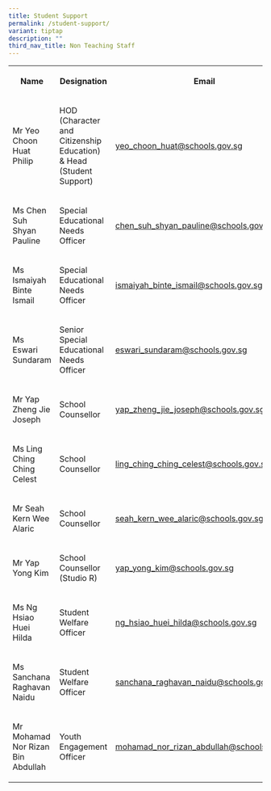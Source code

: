 ```yaml
---
title: Student Support
permalink: /student-support/
variant: tiptap
description: ""
third_nav_title: Non Teaching Staff
---
```

<table style="minWidth: 75px">
<colgroup>
<col>
<col>
<col>
</colgroup>
<tbody>
<tr>
<th rowspan="1" colspan="1">
<p>Name</p>
</th>
<th rowspan="1" colspan="1">
<p>Designation</p>
</th>
<th rowspan="1" colspan="1">
<p>Email</p>
</th>
</tr>
<tr>
<td rowspan="1" colspan="1">
<p>Mr Yeo Choon Huat Philip</p>
</td>
<td rowspan="1" colspan="1">
<p>HOD (Character and Citizenship Education) &amp; Head (Student Support)</p>
</td>
<td rowspan="1" colspan="1">
<p><a href="mailto:yeo_choon_huat@schools.gov.sg" rel="noopener noreferrer nofollow" target="_blank">yeo_choon_huat@schools.gov.sg</a>
</p>
</td>
</tr>
<tr>
<td rowspan="1" colspan="1">
<p>Ms Chen Suh Shyan Pauline</p>
</td>
<td rowspan="1" colspan="1">
<p>Special Educational Needs Officer</p>
</td>
<td rowspan="1" colspan="1">
<p><a href="mailto:chen_suh_shyan_pauline@schools.gov.sg" rel="noopener noreferrer nofollow" target="_blank">chen_suh_shyan_pauline@schools.gov.sg</a>
</p>
</td>
</tr>
<tr>
<td rowspan="1" colspan="1">
<p>Ms Ismaiyah Binte Ismail</p>
</td>
<td rowspan="1" colspan="1">
<p>Special Educational Needs Officer</p>
</td>
<td rowspan="1" colspan="1">
<p><a href="mailto:ismaiyah_binte_ismail@schools.gov.sg" rel="noopener noreferrer nofollow" target="_blank">ismaiyah_binte_ismail@schools.gov.sg</a>
</p>
</td>
</tr>
<tr>
<td rowspan="1" colspan="1">
<p>Ms Eswari Sundaram</p>
</td>
<td rowspan="1" colspan="1">
<p>Senior Special Educational Needs Officer</p>
</td>
<td rowspan="1" colspan="1">
<p><a href="mailto:eswari_sundaram@schools.gov.sg" rel="noopener noreferrer nofollow" target="_blank">eswari_sundaram@schools.gov.sg</a>
</p>
</td>
</tr>
<tr>
<td rowspan="1" colspan="1">
<p>Mr Yap Zheng Jie Joseph</p>
</td>
<td rowspan="1" colspan="1">
<p>School Counsellor</p>
</td>
<td rowspan="1" colspan="1">
<p><a href="mailto:yap_zheng_jie_joseph@schools.gov.sg" rel="noopener noreferrer nofollow" target="_blank">yap_zheng_jie_joseph@schools.gov.sg</a>
</p>
</td>
</tr>
<tr>
<td rowspan="1" colspan="1">
<p>Ms Ling Ching Ching Celest</p>
</td>
<td rowspan="1" colspan="1">
<p>School Counsellor</p>
</td>
<td rowspan="1" colspan="1">
<p><a href="mailto:ling_ching_ching_celest@schools.gov.sg" rel="noopener noreferrer nofollow" target="_blank">ling_ching_ching_celest@schools.gov.sg</a>
</p>
</td>
</tr>
<tr>
<td rowspan="1" colspan="1">
<p>Mr Seah Kern Wee Alaric</p>
</td>
<td rowspan="1" colspan="1">
<p>School Counsellor</p>
</td>
<td rowspan="1" colspan="1">
<p><a href="mailto:seah_kern_wee_alaric@schools.gov.sg" rel="noopener noreferrer nofollow" target="_blank">seah_kern_wee_alaric@schools.gov.sg</a>
</p>
</td>
</tr>
<tr>
<td rowspan="1" colspan="1">
<p>Mr Yap Yong Kim</p>
</td>
<td rowspan="1" colspan="1">
<p>School Counsellor (Studio R)</p>
</td>
<td rowspan="1" colspan="1">
<p><a href="mailto:yap_yong_kim@schools.gov.sg" rel="noopener noreferrer nofollow" target="_blank">yap_yong_kim@schools.gov.sg</a>
</p>
</td>
</tr>
<tr>
<td rowspan="1" colspan="1">
<p>Ms Ng Hsiao Huei Hilda</p>
</td>
<td rowspan="1" colspan="1">
<p>Student Welfare Officer</p>
</td>
<td rowspan="1" colspan="1">
<p><a href="mailto:ng_hsiao_huei_hilda@schools.gov.sg" rel="noopener noreferrer nofollow" target="_blank">ng_hsiao_huei_hilda@schools.gov.sg</a>
</p>
</td>
</tr>
<tr>
<td rowspan="1" colspan="1">
<p>Ms Sanchana Raghavan Naidu</p>
</td>
<td rowspan="1" colspan="1">
<p>Student Welfare Officer</p>
</td>
<td rowspan="1" colspan="1">
<p><a href="mailto:sanchana_raghavan_naidu@schools.gov.sg" rel="noopener noreferrer nofollow" target="_blank">sanchana_raghavan_naidu@schools.gov.sg</a>
</p>
</td>
</tr>
<tr>
<td rowspan="1" colspan="1">
<p>Mr Mohamad Nor Rizan Bin Abdullah</p>
</td>
<td rowspan="1" colspan="1">
<p>Youth Engagement Officer</p>
</td>
<td rowspan="1" colspan="1">
<p><a href="mailto:mohamad_nor_rizan_abdullah@schools.gov.sg" rel="noopener noreferrer nofollow" target="_blank">mohamad_nor_rizan_abdullah@schools.gov.sg</a>
</p>
</td>
</tr>
</tbody>
</table>
<p></p>